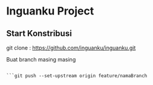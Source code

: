 # Inguanku Project

## Start Konstribusi

git clone : https://github.com/inguanku/inguanku.git

Buat branch masing masing

```git checkout -b feature/namaBranch develop

```git push --set-upstream origin feature/namaBranch
